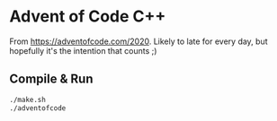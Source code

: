 # Advent of Code C++

From <https://adventofcode.com/2020>. Likely to late for every day, but hopefully it's the intention that counts ;)

## Compile & Run

```bash
./make.sh
./adventofcode
```
